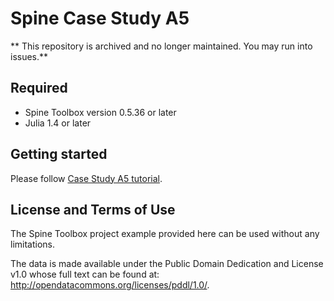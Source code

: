 # Spine Case Study A5

** This repository is archived and no longer maintained. You may run into issues.**

## Required

* Spine Toolbox version 0.5.36 or later 
* Julia 1.4 or later


## Getting started

Please follow [Case Study A5 tutorial](https://spine-toolbox.readthedocs.io/en/master/case_study_a5.html).

## License and Terms of Use

The Spine Toolbox project example provided here can be used without any limitations.

The data is made available under the Public Domain Dedication and License v1.0 whose full text can be found at: http://opendatacommons.org/licenses/pddl/1.0/.
